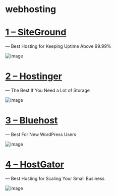 # webhosting

# [1 – SiteGround](https://www.siteground.com/index.htm?afcode=79b517d232c85700fb5ad504b03bcc33)
— Best Hosting for Keeping Uptime Above 99.99%


![image](https://github.com/jerrycruzmail/webhosting/assets/169523598/98281ef6-12ac-4f35-b7fa-e61bff08f5cd)



# [2 – Hostinger](https://www.hostinger.com/?utm_medium=affiliate&utm_source=aff42707&utm_campaign=270&session=10214a10b2bb3b2e6a1c2b7f95f68e&utm_content=ce0088)
   — The Best If You Need a Lot of Storage

   
   ![image](https://github.com/jerrycruzmail/webhosting/assets/169523598/ed695788-bc74-4355-bd13-bfb0b6ff3893)


# [3 – Bluehost](https://www.bluehost.com/special/homenew?clickid=zW9UY20ysxyKW%3AgTiS3kHR5yUkHQl2QZq3w2xU0&irgwc=1&pb=&irpid=2402558&utm_medium=affiliate&utm_affiliate=&utm_affiliate_sys=IR&siteid=46095037&iradid=795082&utm_source=IR&utm_campaign=CrazyEgg.com&channelid=P61C46097236S645N0B2A1D0E0000V100) 
 — Best For New WordPress Users


![image](https://github.com/jerrycruzmail/webhosting/assets/169523598/69a2f7d0-82d5-434e-8cb0-fb6d7b929b3a)


# [4 – HostGator](https://www.hostgator.com/?clickid=zW9UY20ysxyKW%3AgTiS3kHR5yUkHQlzxpq3w2xw0&irgwc=1&affpat=1&mpid=2402558&utm_source=IR&utm_medium=affiliate&utm_campaign=CrazyEgg.com&channelid=P61C46098237S645N0B2A20D0E0000V100&siteID=&irpid=2402558)
— Best Hosting for Scaling Your Small Business


![image](https://github.com/jerrycruzmail/webhosting/assets/169523598/828a38e0-80ef-4a4f-8162-562ab029f1ab)




